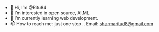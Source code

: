- 👋 Hi, I’m @Ritu84
- 👀 I’m interested in open source, AI,ML. 
- 🌱 I’m currently learning web development. 
- 📫 How to reach me: just one step ..
     Email: sharmaritud8@gmail.com 

<!---
Ritu84/Ritu84 is a ✨ special ✨ repository because its `README.md` (this file) appears on your GitHub profile.
You can click the Preview link to take a look at your changes.
--->
